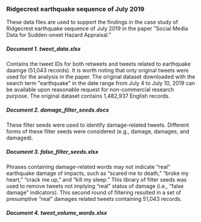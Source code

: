 ### Ridgecrest earthquake sequence of July 2019

These data files are used to support the findings in the case study of Ridgecrest earthquake sequence of July 2019 in the paper "Social Media Data for Sudden-onset Hazard Appraisal."

##### Document 1. tweet_data.xlsx
Contains the tweet IDs for both retweets and tweets related to earthquake daamge (51,043 records). It is worth noting that only original tweets were used for the analysis in the paper. The original dataset downloaded with the search term "earthquake" in the date range from July 4 to July 10, 2019 can be available upon reasonable request for non-commercial research purpose. The original dataset contains 1,482,937 English records. 

##### Document 2. damage_filter_seeds.docs
These filter seeds were used to identify damage-related tweets. Different forms of these filter seeds were considered (e.g., damage, damages, and damaged). 

##### Document 3. false_filter_seeds.xlsx
Phrases containing damage-related words may not indicate “real” earthquake damage of impacts, such as “scared me to death,” “broke my heart,” “crack me up,” and “kill my sleep.” This library of filter seeds was used to remove tweets not implying “real” status of damage (i.e., “false damage” indicators). This second round of filtering resulted in a set of presumptive “real” damages related tweets containing 51,043 records.

##### Document 4. tweet_volume_words.xlsx






